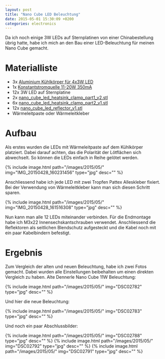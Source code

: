 ```yaml
---
layout: post
title: "Nano Cube LED Beleuchtung"
date: 2015-05-01 15:30:09 +0200
categories: electronics
---
```

Da ich noch einige 3W LEDs auf Sternplatinen von einer Chinabestellung übrig hatte, habe ich mich an den Bau einer LED-Beleuchtung für meinen Nano Cube gemacht. 

# Materialliste
* 3x [Aluminium Kühlkörper für 4x3W LED](http://www.amazon.de/gp/product/B00L11IFBS?psc=1&redirect=true&ref_=oh_aui_detailpage_o08_s00)
* 1x [Konstantstromquelle 11-20W 350mA](http://www.amazon.de/gp/product/B00E5YVFNS?psc=1&redirect=true&ref_=oh_aui_detailpage_o07_s00)
* 12x 3W LED auf Sternplatine
* 2x [nano_cube_led_heatsink_clamp_part1_v2.stl](http://www.cronj.de/attachments/nano_cube_led_heatsink_clamp_part1_v2.stl)
* 6x [nano_cube_led_heatsink_clamp_part2_v1.stl](http://www.cronj.de/attachments/nano_cube_led_heatsink_clamp_part2_v1.stl)
* 12x [nano_cube_led_reflector_v1.stl](http://www.cronj.de/attachments/nano_cube_led_reflector_v1.stl)
* Wärmeleitpaste oder Wärmeleitkleber 

# Aufbau
Als erstes wurden die LEDs mit Wärmeleitpaste auf dem Kühlkörper platziert. Dabei darauf achten, das die Polarität der Lötflächen sich abwechselt. So können die LEDs einfach in Reihe gelötet werden.

{% include image.html path="/images/2015/05/" img="IMG_20150428_160231456" type="jpg" desc="" %}

Anschliessend habe ich jede LED mit zwei Tropfen Pattex Alleskleber fixiert. Bei der Verwendung von Wärmeleitkleber kann man sich diesen Schritt sparen.

{% include image.html path="/images/2015/05/" img="IMG_20150428_161516308" type="jpg" desc="" %}

Nun kann man alle 12 LEDs miteinander verbinden. Für die Endmontage habe ich M3x22 Innensechskantschrauben verwendet. Anschliessend die Reflektoren als seitlichen Blendschutz aufgesteckt und die Kabel noch mit ein paar Kabelbindern befestigt. 

# Ergebnis
Zum Vergleich der alten und neuen Beleuchtung, habe ich zwei Fotos gemacht. Dabei wurden alle Einstellungen beibehalten um einen direkten Vergleich zu haben. Alte Dennerle Nano Cube 11W Beleuchtung:

{% include image.html path="/images/2015/05/" img="DSC02782" type="jpg" desc="" %}

Und hier die neue Beleuchtung:

{% include image.html path="/images/2015/05/" img="DSC02783" type="jpg" desc="" %}

Und noch ein paar Abschlussbilder:

{% include image.html path="/images/2015/05/" img="DSC02788" type="jpg" desc="" %}
{% include image.html path="/images/2015/05/" img="DSC02792" type="jpg" desc="" %}
{% include image.html path="/images/2015/05/" img="DSC02791" type="jpg" desc="" %}